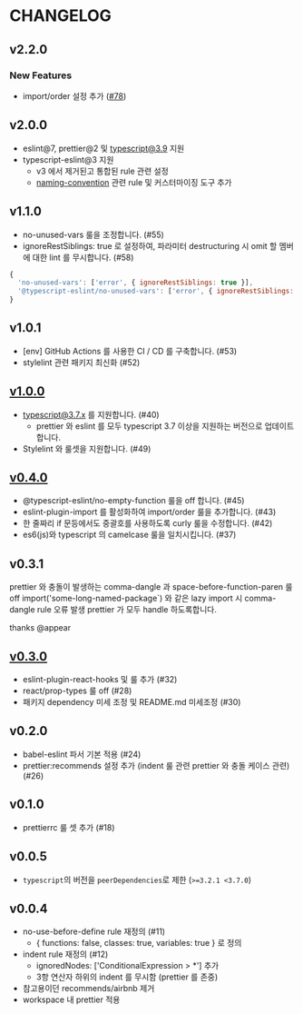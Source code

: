 # CHANGELOG

## v2.2.0

### New Features

* import/order 설정 추가 ([#78](https://github.com/titicacadev/eslint-config-triple/pull/78))

## v2.0.0

* eslint@7, prettier@2 및 typescript@3.9 지원
* typescript-eslint@3 지원
  * v3 에서 제거된고 통합된 rule 관련 설정
  * [naming-convention](https://github.com/typescript-eslint/typescript-eslint/blob/master/packages/eslint-plugin/docs/rules/naming-convention.md) 관련 rule 및 커스터마이징 도구 추가

## v1.1.0

* no-unused-vars 룰을 조정합니다. (#55)
* ignoreRestSiblings: true 로 설정하여, 파라미터 destructuring 시 omit 할 멤버에 대한 lint 를 무시합니다. (#58)

```js
{
  'no-unused-vars': ['error', { ignoreRestSiblings: true }],
  '@typescript-eslint/no-unused-vars': ['error', { ignoreRestSiblings: true }],
}
 ```

## v1.0.1

* [env] GitHub Actions 를 사용한 CI / CD 를 구축합니다. (#53)
* stylelint 관련 패키지 최신화 (#52)

## [v1.0.0](https://github.com/titicacadev/eslint-config-triple/milestone/4?closed=1)

* typescript@3.7.x 를 지원합니다. (#40)
  * prettier 와 eslint 를 모두 typescript 3.7 이상을 지원하는 버전으로 업데이트합니다.
* Stylelint 와 룰셋을 지원합니다. (#49)

## [v0.4.0](https://github.com/titicacadev/eslint-config-triple/issues?q=is%3Aissue+is%3Aclosed+milestone%3Av0.4.0)

* @typescript-eslint/no-empty-function 룰을 off 합니다. (#45)
* eslint-plugin-import 를 활성화하여 import/order 룰을 추가합니다. (#43)
* 한 줄짜리 if 문등에서도 중괄호를 사용하도록 curly 룰을 수정합니다. (#42)
* es6(js)와 typescript 의 camelcase 룰을 일치시킵니다. (#37)

## v0.3.1

prettier 와 충돌이 발생하는 comma-dangle 과 space-before-function-paren 룰 off
import('some-long-named-package`) 와 같은 lazy import 시 comma-dangle rule 오류 발생
prettier 가 모두 handle 하도록합니다.

thanks @appear

## [v0.3.0](https://github.com/titicacadev/eslint-config-triple/milestone/2?closed=1)

* eslint-plugin-react-hooks 및 룰 추가 (#32)
* react/prop-types 룰 off (#28)
* 패키지 dependency 미세 조정 및 README.md 미세조정 (#30)

## v0.2.0

* babel-eslint 파서 기본 적용 (#24)
* prettier:recommends 설정 추가 (indent 룰 관련 prettier 와 충돌 케이스 관련) (#26)

## v0.1.0

* prettierrc 룰 셋 추가 (#18)

## v0.0.5

* `typescript`의 버전을 `peerDependencies`로 제한 (`>=3.2.1 <3.7.0`)

## v0.0.4

* no-use-before-define rule 재정의 (#11)
  * { functions: false, classes: true, variables: true } 로 정의
* indent rule 재정의 (#12)
  * ignoredNodes: ['ConditionalExpression > *'] 추가
  * 3항 연산자 하위의 indent 를 무시함 (prettier 를 존중)
* 참고용이던 recommends/airbnb 제거
* workspace 내 prettier 적용
